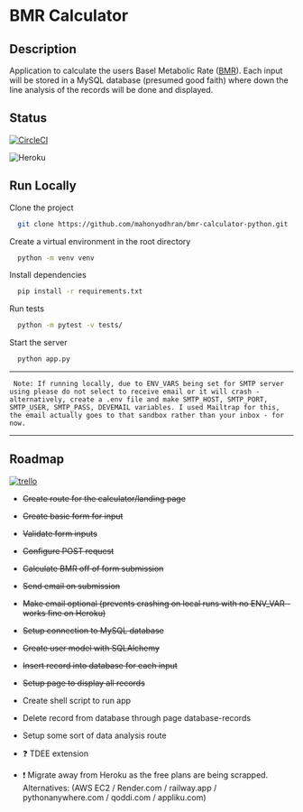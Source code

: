 # BMR Calculator

## Description
Application to calculate the users Basel Metabolic Rate ([BMR](https://en.wikipedia.org/wiki/Basal_metabolic_rate)).
Each input will be stored in a MySQL database (presumed good faith) where down the line analysis of the records will be done and displayed.


## Status

[![CircleCI](https://dl.circleci.com/status-badge/img/gh/mahonyodhran/bmr-calculator-python/tree/master.svg?style=svg)](https://dl.circleci.com/status-badge/redirect/gh/mahonyodhran/bmr-calculator-python/tree/master)

![Heroku](https://pyheroku-badge.herokuapp.com/?app=bmr-calculator-python&style=plastic)


## Run Locally

Clone the project

```bash
  git clone https://github.com/mahonyodhran/bmr-calculator-python.git
```

Create a virtual environment in the root directory

```bash
  python -m venv venv
```

Install dependencies

```bash
  pip install -r requirements.txt
```

Run tests

```bash
  python -m pytest -v tests/
```

Start the server

```bash
  python app.py
```


---

` Note: If running locally, due to ENV_VARS being set for SMTP server using please do not select to receive email or it will crash - alternatively, create a .env file and make SMTP_HOST, SMTP_PORT, SMTP_USER, SMTP_PASS, DEVEMAIL variables. I used Mailtrap for this, the email actually goes to that sandbox rather than your inbox - for now.`

---


## Roadmap

[![trello](https://img.shields.io/badge/Trello-Kanban-blue)](https://trello.com/b/sZhFXoDW/bmr-calculator)

- ~~Create route for the calculator/landing page~~

- ~~Create basic form for input~~ 

- ~~Validate form inputs~~

- ~~Configure POST request~~

- ~~Calculate BMR off of form submission~~

- ~~Send email on submission~~

- ~~Make email optional (prevents crashing on local runs with no ENV_VAR - works fine on Heroku)~~

- ~~Setup connection to MySQL database~~

- ~~Create user model with SQLAlchemy~~

- ~~Insert record into database for each input~~

- ~~Setup page to display all records~~

- Create shell script to run app

- Delete record from database through page database-records

- Setup some sort of data analysis route

- ❓ TDEE extension

- ❗ Migrate away from Heroku as the free plans are being scrapped. Alternatives: (AWS EC2 / Render.com / railway.app / pythonanywhere.com / qoddi.com / appliku.com)
